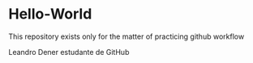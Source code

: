 # Hello-World
This repository exists only for the matter of practicing github workflow


Leandro Dener estudante de GitHub
